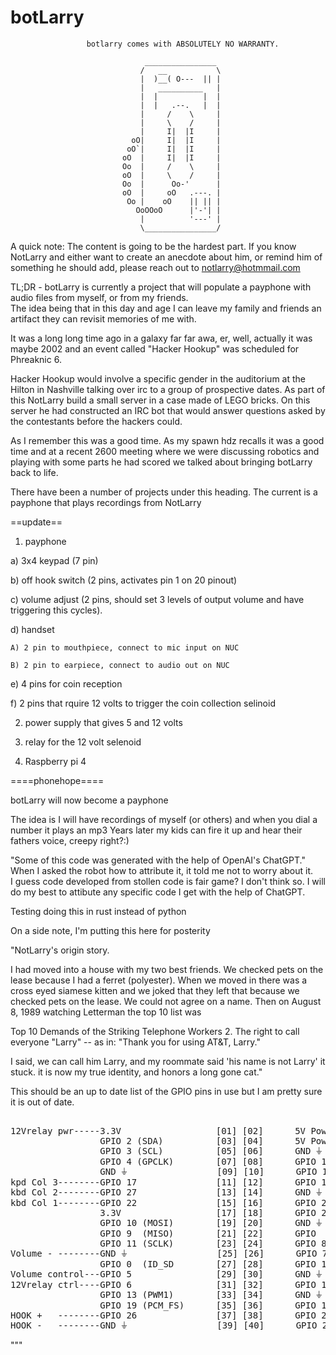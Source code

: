 # botLarry
                     botlarry comes with ABSOLUTELY NO WARRANTY.

                                  ________________                       
                                 /   __           \
                                 |  )__( O---  || |                      
                                 |   __________   |
                                 |  |          |  |
                                 |  |   .--.   |  |                      
                                 |     /    \     |                      
                                 |     \    /     |                      
                                 |     I|  |I     |                      
                               oO|     I|  |I     |                      
                              oO`|     I|  |I     |                      
                             oO  |     I|  |I     |                      
                             Oo  |     /    \     |                      
                             oO  |     \    /     |                      
                             Oo  |      Oo-'      |                      
                             oO  |     oO   .---. |                      
                              Oo |    oO    || || |                      
                                OoOOoO      |'-'| |                      
                                 |          '---' |                      
                                 \________________/


A quick note: The content is going to be the hardest part.  If you know NotLarry and either want to create an anecdote about him, or remind him of something he should add, please reach out to notlarry@hotmmail.com


TL;DR - botLarry is currently a project that will populate a payphone with audio files from myself, or from my friends.  
The idea being that in this day and age I can leave my family and friends an artifact they can revisit memories of me with.  


 

It was a long long time ago in a galaxy far far awa, er, well, actually it was maybe 2002 and an event called "Hacker Hookup" was scheduled for Phreaknic 6.

Hacker Hookup would involve a specific gender in the auditorium at the Hilton in Nashville talking over irc to a group of prospective dates.  As part of this NotLarry build a small server in a case made of LEGO bricks.  On this server he had constructed an IRC bot that would answer questions asked by the contestants before the hackers could.                                        
                                                                                  
As I remember this was a good time.  As my spawn hdz recalls it was a good time and at a recent 2600 meeting where we were discussing robotics and playing with some parts he had scored we talked about bringing botLarry back to life.
                                                                             
There have been a number of projects under this heading.  The current is a payphone that plays recordings from NotLarry


==update==

1) payphone

  a) 3x4 keypad (7 pin)

  b) off hook switch (2 pins, activates pin 1 on 20 pinout)

  c) volume adjust (2 pins, should set 3 levels of output volume and have triggering this cycles).

  d) handset

    A) 2 pin to mouthpiece, connect to mic input on NUC

    B) 2 pin to earpiece, connect to audio out on NUC

  e) 4 pins for coin reception

  f) 2 pins that rquire 12 volts to trigger the coin collection selinoid

2) power supply that gives 5 and 12 volts

3) relay for the 12 volt selenoid

4) Raspberry pi 4




====phonehope====

botLarry will now become a payphone

The idea is I will have recordings of myself (or others) and when you dial a number it plays an mp3 
Years later my kids can fire it up and hear their fathers voice, creepy right?:)



"Some of this code was generated with the help of OpenAI's ChatGPT."  When I asked the robot how to attribute it, it told me not to worry about it.  
I guess code developed from stollen code is fair game?  I don't think so.  I will do my best to attibute any specific code I get with the help of ChatGPT.


Testing doing this in rust instead of python

On a side note, I'm putting this here for posterity


"NotLarry's origin story.

I had moved into a house with my two best friends.
We checked pets on the lease because I had a ferret (polyester).
When we moved in there was a cross eyed siamese kitten and we joked that they left that because we checked pets on the lease.
We could not agree on a name.
Then  on August 8, 1989 watching Letterman the top 10 list was

Top 10 Demands of the Striking Telephone Workers
 2. The right to call everyone "Larry" -- as in: "Thank you for using
    AT&T, Larry."

I said, we can call him Larry, and my roommate said 'his name is not Larry'
it stuck.
it is now my true identity, and honors a long gone cat."


This should be an up to date list of the GPIO  pins in use but 
I am pretty sure it is out of date.


<pre>

12Vrelay pwr-----3.3V                  [01] [02]      5V Power
                 GPIO 2 (SDA)          [03] [04]      5V Power
                 GPIO 3 (SCL)          [05] [06]      GND ⏚
                 GPIO 4 (GPCLK)        [07] [08]      GPIO 14 (TXD)
                 GND ⏚                 [09] [10]      GPIO 15 (RXD)
kpd Col 3--------GPIO 17               [11] [12]      GPIO 18 (PCM_CLK)
kbd Col 2--------GPIO 27               [13] [14]      GND ⏚
kbd Col 1--------GPIO 22               [15] [16]      GPIO 23-------kbd Row 4
                 3.3V                  [17] [18]      GPIO 24.......kbd Row 3
                 GPIO 10 (MOSI)        [19] [20]      GND ⏚
                 GPIO 9  (MISO)        [21] [22]      GPIO  25------kbd Row 2
                 GPIO 11 (SCLK)        [23] [24]      GPIO 8  (CE0)
Volume - --------GND ⏚                 [25] [26]      GPIO 7  (CE1)
                 GPIO 0  (ID_SD        [27] [28]      GPIO 1  (ID_SC)
Volume control---GPIO 5                [29] [30]      GND ⏚
12Vrelay ctrl----GPIO 6                [31] [32]      GPIO 12 (PWM0)
                 GPIO 13 (PWM1)        [33] [34]      GND ⏚
                 GPIO 19 (PCM_FS)      [35] [36]      GPIO 16-------kbd Row 1
HOOK +   --------GPIO 26               [37] [38]      GPIO 20 (PCM_din)
HOOK -   --------GND ⏚                 [39] [40]      GPIO 21 (PCM_dout)
</pre>
"""
